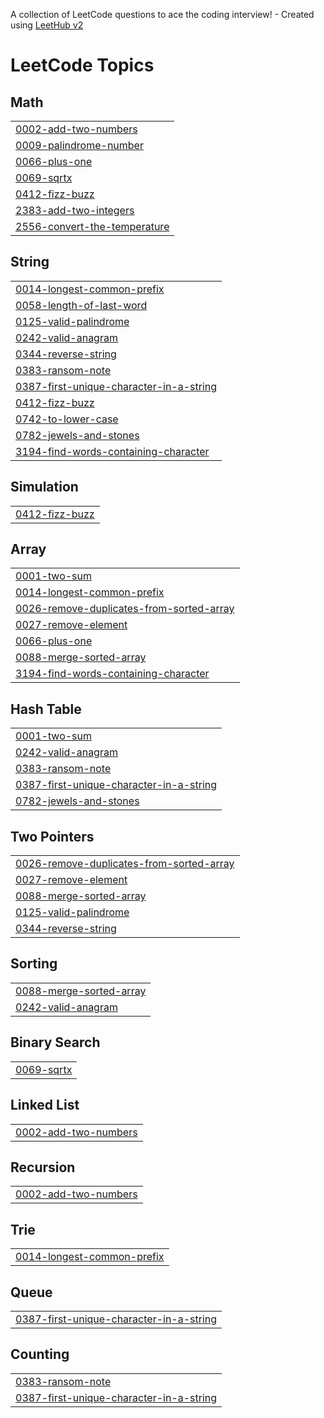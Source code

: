 A collection of LeetCode questions to ace the coding interview! - Created using [LeetHub v2](https://github.com/arunbhardwaj/LeetHub-2.0)
<!---LeetCode Topics Start-->
# LeetCode Topics
## Math
|  |
| ------- |
| [0002-add-two-numbers](https://github.com/Shamil-devs/Leetcode/tree/master/0002-add-two-numbers) |
| [0009-palindrome-number](https://github.com/Shamil-devs/Leetcode/tree/master/0009-palindrome-number) |
| [0066-plus-one](https://github.com/Shamil-devs/Leetcode/tree/master/0066-plus-one) |
| [0069-sqrtx](https://github.com/Shamil-devs/Leetcode/tree/master/0069-sqrtx) |
| [0412-fizz-buzz](https://github.com/Shamil-devs/Leetcode/tree/master/0412-fizz-buzz) |
| [2383-add-two-integers](https://github.com/Shamil-devs/Leetcode/tree/master/2383-add-two-integers) |
| [2556-convert-the-temperature](https://github.com/Shamil-devs/Leetcode/tree/master/2556-convert-the-temperature) |
## String
|  |
| ------- |
| [0014-longest-common-prefix](https://github.com/Shamil-devs/Leetcode/tree/master/0014-longest-common-prefix) |
| [0058-length-of-last-word](https://github.com/Shamil-devs/Leetcode/tree/master/0058-length-of-last-word) |
| [0125-valid-palindrome](https://github.com/Shamil-devs/Leetcode/tree/master/0125-valid-palindrome) |
| [0242-valid-anagram](https://github.com/Shamil-devs/Leetcode/tree/master/0242-valid-anagram) |
| [0344-reverse-string](https://github.com/Shamil-devs/Leetcode/tree/master/0344-reverse-string) |
| [0383-ransom-note](https://github.com/Shamil-devs/Leetcode/tree/master/0383-ransom-note) |
| [0387-first-unique-character-in-a-string](https://github.com/Shamil-devs/Leetcode/tree/master/0387-first-unique-character-in-a-string) |
| [0412-fizz-buzz](https://github.com/Shamil-devs/Leetcode/tree/master/0412-fizz-buzz) |
| [0742-to-lower-case](https://github.com/Shamil-devs/Leetcode/tree/master/0742-to-lower-case) |
| [0782-jewels-and-stones](https://github.com/Shamil-devs/Leetcode/tree/master/0782-jewels-and-stones) |
| [3194-find-words-containing-character](https://github.com/Shamil-devs/Leetcode/tree/master/3194-find-words-containing-character) |
## Simulation
|  |
| ------- |
| [0412-fizz-buzz](https://github.com/Shamil-devs/Leetcode/tree/master/0412-fizz-buzz) |
## Array
|  |
| ------- |
| [0001-two-sum](https://github.com/Shamil-devs/Leetcode/tree/master/0001-two-sum) |
| [0014-longest-common-prefix](https://github.com/Shamil-devs/Leetcode/tree/master/0014-longest-common-prefix) |
| [0026-remove-duplicates-from-sorted-array](https://github.com/Shamil-devs/Leetcode/tree/master/0026-remove-duplicates-from-sorted-array) |
| [0027-remove-element](https://github.com/Shamil-devs/Leetcode/tree/master/0027-remove-element) |
| [0066-plus-one](https://github.com/Shamil-devs/Leetcode/tree/master/0066-plus-one) |
| [0088-merge-sorted-array](https://github.com/Shamil-devs/Leetcode/tree/master/0088-merge-sorted-array) |
| [3194-find-words-containing-character](https://github.com/Shamil-devs/Leetcode/tree/master/3194-find-words-containing-character) |
## Hash Table
|  |
| ------- |
| [0001-two-sum](https://github.com/Shamil-devs/Leetcode/tree/master/0001-two-sum) |
| [0242-valid-anagram](https://github.com/Shamil-devs/Leetcode/tree/master/0242-valid-anagram) |
| [0383-ransom-note](https://github.com/Shamil-devs/Leetcode/tree/master/0383-ransom-note) |
| [0387-first-unique-character-in-a-string](https://github.com/Shamil-devs/Leetcode/tree/master/0387-first-unique-character-in-a-string) |
| [0782-jewels-and-stones](https://github.com/Shamil-devs/Leetcode/tree/master/0782-jewels-and-stones) |
## Two Pointers
|  |
| ------- |
| [0026-remove-duplicates-from-sorted-array](https://github.com/Shamil-devs/Leetcode/tree/master/0026-remove-duplicates-from-sorted-array) |
| [0027-remove-element](https://github.com/Shamil-devs/Leetcode/tree/master/0027-remove-element) |
| [0088-merge-sorted-array](https://github.com/Shamil-devs/Leetcode/tree/master/0088-merge-sorted-array) |
| [0125-valid-palindrome](https://github.com/Shamil-devs/Leetcode/tree/master/0125-valid-palindrome) |
| [0344-reverse-string](https://github.com/Shamil-devs/Leetcode/tree/master/0344-reverse-string) |
## Sorting
|  |
| ------- |
| [0088-merge-sorted-array](https://github.com/Shamil-devs/Leetcode/tree/master/0088-merge-sorted-array) |
| [0242-valid-anagram](https://github.com/Shamil-devs/Leetcode/tree/master/0242-valid-anagram) |
## Binary Search
|  |
| ------- |
| [0069-sqrtx](https://github.com/Shamil-devs/Leetcode/tree/master/0069-sqrtx) |
## Linked List
|  |
| ------- |
| [0002-add-two-numbers](https://github.com/Shamil-devs/Leetcode/tree/master/0002-add-two-numbers) |
## Recursion
|  |
| ------- |
| [0002-add-two-numbers](https://github.com/Shamil-devs/Leetcode/tree/master/0002-add-two-numbers) |
## Trie
|  |
| ------- |
| [0014-longest-common-prefix](https://github.com/Shamil-devs/Leetcode/tree/master/0014-longest-common-prefix) |
## Queue
|  |
| ------- |
| [0387-first-unique-character-in-a-string](https://github.com/Shamil-devs/Leetcode/tree/master/0387-first-unique-character-in-a-string) |
## Counting
|  |
| ------- |
| [0383-ransom-note](https://github.com/Shamil-devs/Leetcode/tree/master/0383-ransom-note) |
| [0387-first-unique-character-in-a-string](https://github.com/Shamil-devs/Leetcode/tree/master/0387-first-unique-character-in-a-string) |
<!---LeetCode Topics End-->